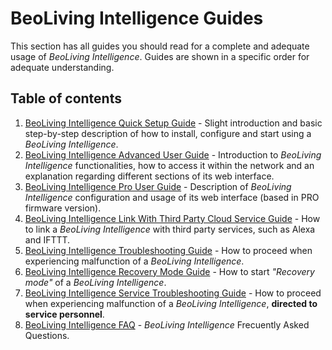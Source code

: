 # BeoLiving Intelligence Guides

This section has all guides you should read for a complete and adequate usage of _BeoLiving Intelligence_. Guides are shown in a specific order for adequate understanding.

## Table of contents

1. [BeoLiving Intelligence Quick Setup Guide](bli-quick-setup-guide.md) - Slight introduction and basic step-by-step description of how to install, configure and start using a _BeoLiving Intelligence_.  
2. [BeoLiving Intelligence Advanced User Guide](bli-advanced-user-guide.md) - Introduction to _BeoLiving Intelligence_ functionalities, how to access it within the network and an explanation regarding different sections of its web interface.
3. [BeoLiving Intelligence Pro User Guide](bli-pro-user-guide.md) - Description of _BeoLiving Intelligence_ configuration and usage of its web interface (based in PRO firmware version).
4. [BeoLiving Intelligence Link With Third Party Cloud Service Guide](bli-link-third-party-service.md) - How to link a _BeoLiving Intelligence_ with third party services, such as Alexa and IFTTT.
5. [BeoLiving Intelligence Troubleshooting Guide](bli-troubleshooting.md) - How to proceed when experiencing malfunction of a _BeoLiving Intelligence_.
6. [BeoLiving Intelligence Recovery Mode Guide](bli-recovery-mode-guide.md) - How to start _"Recovery mode"_ of a _BeoLiving Intelligence_.
7. [BeoLiving Intelligence Service Troubleshooting Guide](bli-service-troubleshooting.md) - How to proceed when experiencing malfunction of a _BeoLiving Intelligence_, **directed to service personnel**. 
8. [BeoLiving Intelligence FAQ](bli-faq.md) - _BeoLiving Intelligence_ Frecuently Asked Questions.

